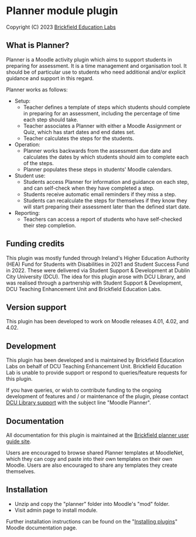 # Planner module plugin #
Copyright (C) 2023 [Brickfield Education Labs](https://www.brickfield.ie/)

## What is Planner? ##
Planner is a Moodle activity plugin which aims to support students in preparing for assessment. It is a time management and organisation tool. It should be of particular use to students who need additional and/or explicit guidance and support in this regard.

Planner works as follows:
- Setup:
  - Teacher defines a template of steps which students should complete in preparing for an assessment, including the percentage of time each step should take.
  - Teacher associates a Planner with either a Moodle Assignment or Quiz, which has start dates and end dates set.
  - Teacher calculates the steps for the students.
- Operation:
  - Planner works backwards from the assessment due date and calculates the dates by which students should aim to complete each of the steps.
  - Planner populates these steps in students' Moodle calendars.
- Student use:
  - Students access Planner for information and guidance on each step, and can self-check when they have completed a step.
  - Students receive automatic email reminders if they miss a step.
  - Students can recalculate the steps for themselves if they know they will start preparing their assessment later than the defined start date.
- Reporting:
  - Teachers can access a report of students who have self-checked their step completion.

## Funding credits ##
This plugin was mostly funded through Ireland's Higher Education Authority (HEA) Fund for Students with Disabilities in 2021 and Student Success Fund in 2022. These were delivered via Student Support & Development at Dublin City University (DCU). The idea for this plugin arose with DCU Library, and was realised through a partnership with Student Support & Development, DCU Teaching Enhancement Unit and Brickfield Education Labs.

## Version support ##
This plugin has been developed to work on Moodle releases 4.01, 4.02, and 4.02.

## Development ##
This plugin has been developed and is maintained by Brickfield Education Labs on behalf of DCU Teaching Enhancement Unit. Brickfield Education Lab is unable to provide support or respond to queries/feature requests for this plugin.

If you have queries, or wish to contribute funding to the ongoing development of features and / or maintenance of the plugin, please contact [DCU Library support](mailto:library@dcu.ie) with the subject line "Moodle Planner".

## Documentation ##
All documentation for this plugin is maintained at the [Brickfield planner user guide site](https://www.brickfield.ie/plannerhelpdocs).

Users are encouraged to browse shared Planner templates at MoodleNet, which they can copy and paste into their own templates on their own Moodle. Users are also encouraged to share any templates they create themselves.

## Installation ##
* Unzip and copy the "planner" folder into Moodle's "mod" folder.
* Visit admin page to install module.

Further installation instructions can be found on the
"[Installing plugins](http://docs.moodle.org/en/Installing_contributed_modules_or_plugins)" Moodle documentation page.
